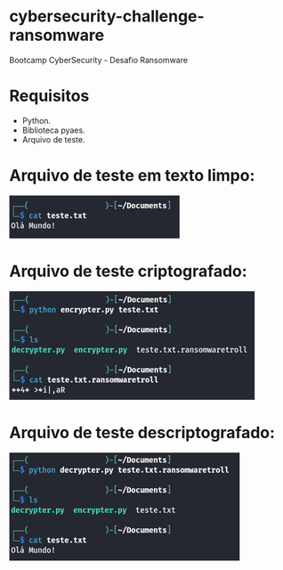 # cybersecurity-challenge-ransomware
Bootcamp CyberSecurity - Desafio Ransomware 

# Requisitos
- Python.
- Biblioteca pyaes.
- Arquivo de teste.

# Arquivo de teste em texto limpo:
<img src="arquivo_teste.png" alt="Imagem do arquivo de teste em texto limpo">

# Arquivo de teste criptografado:
<img src="crypt.png" alt="Imagem do arquivo de teste criptografado">

# Arquivo de teste descriptografado:
<img src="decrypt.png" alt="Imagem do arquivo de teste descriptografado">